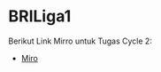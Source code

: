 # BRILiga1

Berikut Link Mirro untuk Tugas Cycle 2:
- <a href="https://miro.com/app/board/uXjVM77ulVs=/?share_link_id=695829827115" target="_blank">Miro</a>
